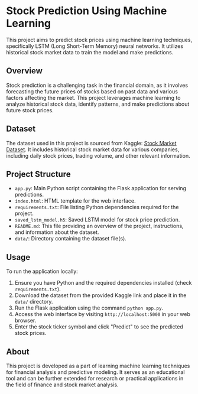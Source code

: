# Stock Prediction Using Machine Learning

This project aims to predict stock prices using machine learning techniques, specifically LSTM (Long Short-Term Memory) neural networks. It utilizes historical stock market data to train the model and make predictions.

## Overview

Stock prediction is a challenging task in the financial domain, as it involves forecasting the future prices of stocks based on past data and various factors affecting the market. This project leverages machine learning to analyze historical stock data, identify patterns, and make predictions about future stock prices.

## Dataset

The dataset used in this project is sourced from Kaggle: [Stock Market Dataset](https://www.kaggle.com/datasets/jacksoncrow/stock-market-dataset). It includes historical stock market data for various companies, including daily stock prices, trading volume, and other relevant information.

## Project Structure

- `app.py`: Main Python script containing the Flask application for serving predictions.
- `index.html`: HTML template for the web interface.
- `requirements.txt`: File listing Python dependencies required for the project.
- `saved_lstm_model.h5`: Saved LSTM model for stock price prediction.
- `README.md`: This file providing an overview of the project, instructions, and information about the dataset.
- `data/`: Directory containing the dataset file(s).

## Usage

To run the application locally:
1. Ensure you have Python and the required dependencies installed (check `requirements.txt`).
2. Download the dataset from the provided Kaggle link and place it in the `data/` directory.
3. Run the Flask application using the command `python app.py`.
4. Access the web interface by visiting `http://localhost:5000` in your web browser.
5. Enter the stock ticker symbol and click "Predict" to see the predicted stock prices.

## About

This project is developed as a part of learning machine learning techniques for financial analysis and predictive modeling. It serves as an educational tool and can be further extended for research or practical applications in the field of finance and stock market analysis.

